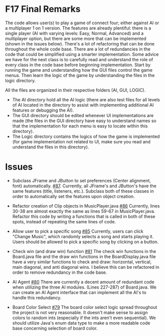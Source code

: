 # F17 Final Remarks
The code allows user(s) to play a game of connect four; either against AI or a multiplayer 1 on 1 version. The features are already plentiful: there is a single player (AI with varying levels: Easy, Normal, Advanced) and a multiplayer option, but there are some more that can be implemented (shown in the issues below). There's a lot of refactoring that can be done throughout the whole code base. There are a lot of redundancies in the code that could be simplified using a smarter implementation. Some advice we have for the next class is to carefully read and understand the role of every class in the code base before beginning implementation. Start by running the game and understanding how the GUI files control the game menus. Then learn the logic of the game by understanding the files in the logic directory. 

All the files are organized in their respective folders (AI, GUI, LOGIC). 
- The AI directory hold all the AI logic (there are also test files for all levels of AI located in the directory to assist with implementing additional AI features or debugging the AI). 
- The GUI directory should be edited whenever UI implementations are made (the files in the GUI directory have easy to understand names so that the implementation for each menu is easy to locate within this directory). 
- The Logic directory contains the logics of how the game is implemented (for game implementation not related to UI, make sure you read and understand the files in this directory).

# Issues
- Subclass JFrame and JButton to set preferences (Center alignment, font) automatically. [#87](https://github.com/UCSB-CS56-Projects/cs56-games-connectfour/issues/87). Currently, all JFrame's and JButton's have the same features (title, listeners, etc.). Subclass both of these classes in order to automatically set the features upon object creation.

- Refactor creation of Clip objects in MusicPlayer.java [#86](https://github.com/UCSB-CS56-Projects/cs56-games-connectfour/issues/86) Currently, lines 30-38 are almost exactly the same as lines 59-67 in MusicPlayer.java. Refactor this code by writing a functions that is called in both of these spots, instead of repeating the same lines of code.

- Allow user to pick a specific song [#85](https://github.com/UCSB-CS56-Projects/cs56-games-connectfour/issues/85) Currently, users can click "Change Music", which randomly selects a song and starts playing it. Users should be allowed to pick a specific song by clicking on a button.

- Check win (and draw win) function [#81](https://github.com/UCSB-CS56-Projects/cs56-games-connectfour/issues/81) The check win functions in the Board.java file and the draw win functions in the BoardDisplay.java file have a very similar functions to check and draw: horizontal, vertical, main diagonal, and anti diagonal wins. I believe this can be refactored in order to remove redundancy in the code base.

- AI Agent [#80](https://github.com/UCSB-CS56-Projects/cs56-games-connectfour/issues/80) There are currently a decent amount of redundant code when utilizing the three AI modules. (Lines 227-287) of Board.java. We can create an AI Agent interface that can implement all the AI's to handle this redundancy.

 - Board Color Select [#79](https://github.com/UCSB-CS56-Projects/cs56-games-connectfour/issues/79) The board color select logic spread throughout the project is not very reasonable. It doesn't make sense to assign colors to random ints (especially if the ints aren't even sequential). We should utilize Java's enum data type to make a more readable code base concerning selection of board color.
